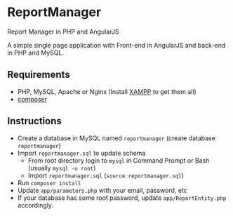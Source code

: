 # ReportManager
Report Manager in PHP and AngularJS

A simple single page application with Front-end in AngularJS and back-end in PHP and MySQL.

Requirements
-------------
- PHP, MySQL, Apache or Nginx (Install [XAMPP](https://www.apachefriends.org/download.html) to get them all)
- [composer](https://getcomposer.org/download)


Instructions
----------------
- Create a database in MySQL named `reportmanager` (create database `reportmanager`)
- Import `reportmanager.sql` to update schema 
  - From root directory login to `mysql` in Command Prompt or Bash (usually `mysql -u root`)
  - Import `reportmanager.sql` (`source reportmanager.sql`) 
- Run `composer install`
- Update `app/parameters.php` with your email, password, etc
- If your database has some root password, update `app/ReportEntity.php` accordingly.
